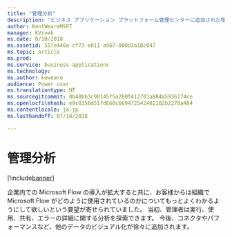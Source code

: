 ```yaml
---
title: "管理分析"
description: "ビジネス アプリケーション プラットフォーム管理センターに追加された環境全体およびテナント全体の分析。"
author: KentWeareMSFT
manager: KVivek
ms.date: 8/10/2018
ms.assetid: 557e446a-cf73-e811-a967-000d3a18c047
ms.topic: article
ms.prod: 
ms.service: business-applications
ms.technology: 
ms.author: keweare
audience: Power user
ms.translationtype: HT
ms.sourcegitcommit: 0b40bb3c98145f5a260f412701a884a5936174ce
ms.openlocfilehash: e9c8356d51fd660c669472542402102b2278a484
ms.contentlocale: ja-jp
ms.lasthandoff: 07/18/2018

---
```

# <a name="admin-analytics"></a>管理分析


[!include[banner](../../includes/banner.md)]

企業内での Microsoft Flow の導入が拡大すると共に、お客様からは組織で Microsoft Flow がどのように使用されているのかについてもっとよくわかるようにして欲しいという要望が寄せられていました。 当初、管理者は実行、使用、共有、エラーの詳細に関する分析を探索できます。 今後、コネクタやパフォーマンスなど、他のデータのビジュアル化が徐々に追加されます。

